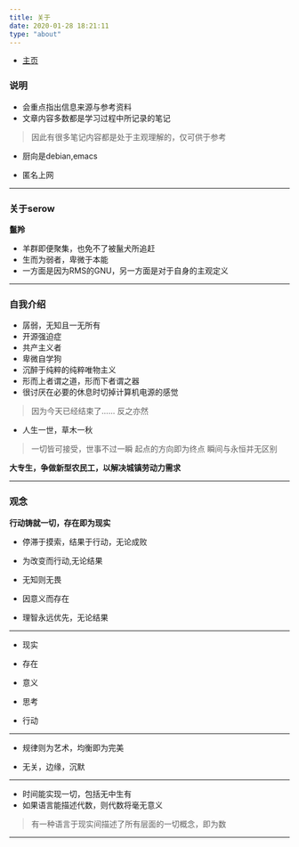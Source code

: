 ```yaml
---
title: 关于
date: 2020-01-28 18:21:11
type: "about"
---
```


* [主页](beginnern.github.io)

### 说明

* 会重点指出信息来源与参考资料
* 文章内容多数都是学习过程中所记录的笔记
> 因此有很多笔记内容都是处于主观理解的，仅可供于参考
* 厨向是debian,emacs

* 匿名上网

---

### 关于serow

**鬣羚**

* 羊群即便聚集，也免不了被鬣犬所追赶
* 生而为弱者，卑微于本能
* 一方面是因为RMS的GNU，另一方面是对于自身的主观定义

---

### 自我介绍

* 孱弱，无知且一无所有
* 开源强迫症
* 共产主义者
* 卑微自学狗
* 沉醉于纯粹的纯粹唯物主义
* 形而上者谓之道，形而下者谓之器
* 很讨厌在必要的休息时切掉计算机电源的感觉
> 因为今天已经结束了......
> 反之亦然

* 人生一世，草木一秋
> 一切皆可接受，世事不过一瞬
> 起点的方向即为终点
> 瞬间与永恒并无区别


**大专生，争做新型农民工，以解决城镇劳动力需求**


---

### 观念

**行动铸就一切，存在即为现实**

* 停滞于摸索，结果于行动，无论成败

* 为改变而行动,无论结果

* 无知则无畏

* 因意义而存在

* 理智永远优先，无论结果

---

* 现实

* 存在

* 意义

* 思考

* 行动

---

* 规律则为艺术，均衡即为完美

* 无关，边缘，沉默

---

* 时间能实现一切，包括无中生有
* 如果语言能描述代数，则代数将毫无意义
> 有一种语言于现实间描述了所有层面的一切概念，即为数

---



